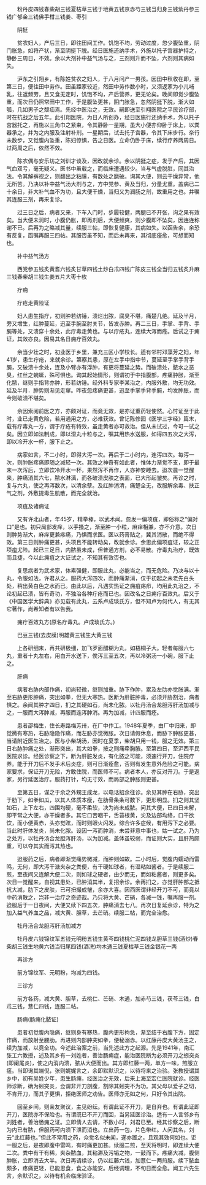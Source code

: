 <!-- { "loadSidebar": true } -->
　　粉丹皮四钱春柴胡三钱夏枯草三钱于地黄五钱京赤芍三钱当归身三钱紫丹参三钱广郁金三钱佛手柑三钱姜、枣引

　　阴挺

　　贫农妇人，产后三日，即往田间工作。饥饱不均，劳动过度，忽少腹坠重，阴门胀急，如将产状，渐至阴挺下脱。经日医施还纳手术，外施以托子宫器护持之，静卧三周日，不效。余以大剂补中益气汤与之，三剂则升而不坠，六剂则其病如失。

　　沪东之引翔乡，有陈姓贫农之妇人，于八月问产一男孩。因田中秋收在即，至第三日，便往田中劳作。田虽距家较近，然田中劳作数小时，又须返家为小儿哺乳，往返频劳，且又食无定时，饥饱不均，产后营养，更无论矣。晚间即觉少腹坠重，而次日仍照常田中工作，于是腹坠更甚，阴门胀急，忽然阴挺下脱，渐大如瓠，几如男子之颓疝焉。先经中医治之，无效。嗣即送至引翔医院之平民诊疗部，时在抗战之后五年。此引翔医院，为日人所创办，经日医施行还纳手术，外以托子宫器托之，再施以三角巾之紧束，令其静卧一星期，虽大小便亦仰卧于床上，以粪器承之，并为之内服及注射补剂。一星期后，试去托子宫器，令其下床步行。奈行未数步，又觉腹内坠重，陈妇惊惧，告之日医。立命仍卧于床，续行疗养两周日。过两周之后，依然不效。

　　陈农偶与安乐坊之刘训才谈及，因改就余诊。余以阴挺之症，发于产后，其因气血双亏，毫无疑义。医书中虽载之，而临床遭遇较少。当与气虚脱肛，同其治法。令其解裤视之，则翻出之粘膜，有数处之磨破。询其大便，则云干燥异常，他无所苦。乃决以补中益气汤大剂与之，方中党参、黄及当归，分量尤重。盖病已二十余日，非大补气血不为功，且大便干燥，当归又为润肠之剂，故重用之也。并嘱其连服三剂，再来复诊。

　　过三日之后，病者又来，下车入门时，步履较健，两腿已不开张，询之果有效矣。当大便未润时，小腹仍胀，即再剂后，大便频爽，则少腹即不坠矣，因连连称谢不已。后再为之略减其量，续服三帖，即恢复健康，其病如失。以函告余，余恐有反复，函嘱再服三四帖。其服否虽不知，而后未再来，其彻底痊愈，可想而知也。

　　补中益气汤方

　　西党参五钱炙黄耆六钱炙甘草四钱土炒白朮四钱广陈皮三钱全当归五钱炙升麻三钱春柴胡三钱生姜五片大枣十枚

　　疔痈

　　疔疮走黄险证

　　妇人患生指疔，初则肿若纺锤，溃烂出脓，腐臭不堪，痛楚几绝。延及半月，旁又增生，红肿蔓延，迅至手腕至肘关节，皆发赤肿。再二三日，手掌、手背、手腕等处，又溃穿十余处，此疔毒走黄也。与以疔疮丸，连续大泻而痊。后试之于痈证，其效亦良。因易其名日痈疔百效丸。

　　余当少壮之时，初业医于乡里，兼充三区小学校长。适有邻村邓藻芳之妇，年41岁，患生疔疮，来就余诊。第察其患，原在左手中指中节，蔓延至手掌手背手腕，又破溃十余处，连及小臂亦有浮肿，有更将蔓延之势。而破溃处，脓水之恶臭，红丝之蜿蜒，殊可惧也。询其起始情形，则谓初于中指腹部，疼痛肿胀，渐至化脓，继则手指背亦肿，形若纺锤。经外科专家李某治之，内服外敷，均无功效。延及半月．肿势则渐见走窜。昨夜忽疼痛更甚，迅至手掌手背手腕，均发肿胀，而今则破溃不堪矣。

　　余因索阅前医之方，亦颇对证，而竟无效，是亦证重药轻使然。心忖证至于此时，业已走黄危险，若用通用之方，必难获效。曾记陈修园《医学三字经》篇末，载有疔毒丸一方，谓于疔疮有特效，虽走黄者亦可救治。但从未试过，今可一试之矣。因立即如法制成，即以湿丸十粒与之，嘱其用热水送服，如得四五次之大泻，即以冷开水一杯，服下止之。

　　病家如言，不二小时，即得大泻一次。再后于二小时内，连泻四次。每泻一次，则肿胀疼痛即随之减轻一次。其效之神奇有如此者，惟体力渐觉不支，即于最末一次泻后，立即饮冷开水一杯，果然泻不再作，人亦神安睡去。迨次晨一觉醒来，肿痛消其六七，脓水淋漓，而各破溃皮肤之表面，已大形起皱矣。再诊之时，复与六丸，使之再泻数次，以清余孽。及红肿消清，痛楚全无，改服解余毒、扶正气之剂，外敷提毒生肌散，而完全就治。

　　项疽及诸痈证

　　又有许北山者，年45岁，精拳棒，以武术闻。忽发一偏项疽，即俗称之“偏对口”是也。初只局部发痒，以手搔之，渐至肿一小粒，麻痒相兼，亦不介意。次日则肿势渐大，麻痒更兼疼痛，乃惧而求医。医以药膏贴之，冀其消散，而绝不得效。第三日则肿痛更甚，头项且不能转动矣，改就余诊。余思此偏项疽证，较之正项疽尤险。起已三足日，内脓虽未成，但普通方剂，必不易散。疔毒丸治疗，既效而且捷，今以此痈疽之大证试之，不知其有效否也。

　　复思病者为武术家，体素强健，即服此丸，必能当之，而无危险。乃决与以十丸，令服如法，许君从之。服药大泻四次，而肿痛渐消，仅于初起之未老先白头处，稍出黄白色之水而已。由此以后，凡遇实热证之痈疽疡疖，均用此丸治之，不论初起已溃，皆有奇功，不独治各种疔疮而已也。因改名之日痈疔百效丸。后又于《中国医学大辞典》亦见载有此丸，云系卢成琰氏方，但不知卢为何代人，有无其它著作，尚希知者有以告我。

　　痈疔百效丸方(原名疔毒丸。卢成琰氏方。)

　　巴豆三钱(去皮膜)明雄黄三钱生大黄三钱

　　上各研细末，再共研极细，加飞罗面醋糊为丸，如梧桐子大。轻者每服六七丸，重者十丸左右，用白开水送下，俟泻三至五次，再以冷粥汤一小碗，服下止之。

　　肝痈

　　病者右胁内部作痛，初尚轻微，继则加重。胁下作肿，累及左肋亦觉胀满。渐至右胁更形肿痛，突出如拳，但无大寒热。医断为肝脏肿毒，必须开胁割治，病者惧之。余闻其肿才四日，扪之其硬如石，尚未化脓。以牡丹汤合龙胆泻肝汤加减与之，一服而大泻肿减，再服而连泻肿消。再为加减，计四服而痊。

　　患者邵梅生，住长寿路梅芳卅，在厂中作工。1948年夏季，由厂中归来，即觉微有寒热，右胁隐隐作痛，而左胁亦觉微胀。次日请假休息，而胁下肿胀更甚，当请附近医生治之。医与小柴胡汤，因时在夏季，柴胡只用一钱，服之无效。第三日右胁肿痛之处，渐形突出，其大如拳，按之则痛牵胸腋。至第四日，至沪西平民医院求诊。经医诊察之下，断为肝脏发炎，有化脓之可能，须速行开刀，住院疗养。能于开刀后不发手术后炎症，则可日渐痊愈，否则有发生意外危险之可能。病家要求，保证开刀无险，方敢住院，而医师不可。病者本人，亦反对开刀。于是返家，另行延医治疗。服药打针，均无寸效，而局部之肿胀则更甚。

　　至第五日，谋之于余之外甥王成龙，以电话招余往诊。余见其肿在右胁，突出于肋下，如拳如瓜，以其人体质本瘦，在肋骨条条可数下，更形明显。扪之则其坚如石，上下左右，四围均硬，毫不柔软，决为尚未成脓。问其大便，已四日未解，即平常之大便，亦干燥者多。其它口苦咽干，舌苔根黄，尖及边部均绛，口干欲饮，而小便黄赤，头亦觉眩，而时则眼火闪发。综合许多症候，有用泻下之必要。当此时肝体发炎，尚未化脓。设因一泻而肿消，未尝非意中事也，姑一试之。乃为之处方，以牡丹汤合龙胆泻肝汤，以为加减。盖体虽较弱，而证则大实，且肝热颇重，可以夺其实而泻其热也。

　　迨服药之后，病者即渐觉痛势微减，而肿则如故。二小时后，觉腹内蠕动而雷鸣，无何，即大泻干溏夹杂之粪便，有干硬如球者，有湿粘如酱者。于是续服二煎，至夜间又连解大便二次，则如球之硬者，由少而无，而如粘酱者，则更多矣。次日一觉醒来，自视其患处，已肿消其半，复招余诊。余再扪之，亦觉肝肿部之抵抗大减，肋下之皮肤，已可扭撮成皱，余亦大喜。因西医谓非经开刀不可，而竟以中药消散之，岂非一治疗之奇迹哉。乃只将大黄、芒硝，各减一钱，嘱再服一剂。迨服后于一日夜间，大便又续下四五次，肿痛消去七八。再次日复延余诊，特为之加入益气养血之品，减大黄、胆草，去芒硝。续服二帖，而完全治愈。

　　牡丹汤合龙胆泻肝汤加减方

　　牡丹皮六钱锦纹军五钱元明粉五钱生黄芩四钱桃仁泥四钱龙胆草三钱(酒炒)春柴胡三钱生地黄六钱当归尾四钱(酒洗)均木通三钱夏枯草三钱金银花一两

　　再诊方

　　前方锦纹军、元明粉，均减为四钱。

　　三诊方

　　前方各药，减大黄、胆草，去桃仁、芒硝、木通，加赤芍三钱，茯苓三钱，白朮三钱，薏仁四钱，连服二帖。

　　肠痈(肠痈化脓证)

　　患者初觉腹内隐痛，继则身有寒热，腹内更形拘急，渐至结于右腹下方，固定作痛，而放射至腰肋。再进则内部肿突如拳，便秘溺赤。以红藤丹皮大黄汤主之，续为加减，以竟全功。今述此治案之前，当先述此方之起源。先是1941年，南汇张工六教授，述及其乡有一刘姓者，善治肠痈症，能治医院断为必须开刀之蚓突炎(即阑尾炎)，使之内消内溃，脓从大便而出。其方即红藤一两，单方一味，煎服立瘥。当即询其端倪，张则娓娓言之，余即默默识之，以待将来之治验。张教授谓其乡中，初有吴姓少年，患生肠痈，经医治之无效，后来上海至宏仁医院就诊。经医师诊断，确为蚓突炎，佥谓非开刀剖腹，割除其蚓突不为功。其父母以爱子之切，不肯开刀，而其子更惧，拒绝医师之劝告。医师亦无如之何，只好令其出院。

　　回至乡间，则亲友聚议，主见纷纭。有谓此证不开刀，是自弃也。有谓此证即开刀，医院亦不保险也。有谓既已不开刀而回，当另延医诊治。适有一人言邻乡有刘姓者，善治肠痈之证。立即倩人去请，不数小时，刘君已至。经其诊察之后，断为内已有脓，但服药可内溃下泄而消也。立出药一包，片色带红。人问其名，刘云“此红藤也。”但此不常用之药，众觉名似未闻，遂亦置之，且观其效何如也。讵一服之后，是夜即腹中雷鸣，有时痛更加甚。续服二煎，至天将明时，即连续大便二次。粪中有干有稀，夹杂脓血，其粘滞及污垢之物，一鼓而下。疼痛大减，腹侧肿胀，立即消去大半。次日再请续诊，仍以红藤六钱，加薏仁一两煎服。续下脓血颇多，疼痛更轻，已能思食，食之亦能安。后经调理，不旬日而全愈。闻工六先生言，余默识之，以待有机会临床验证。

